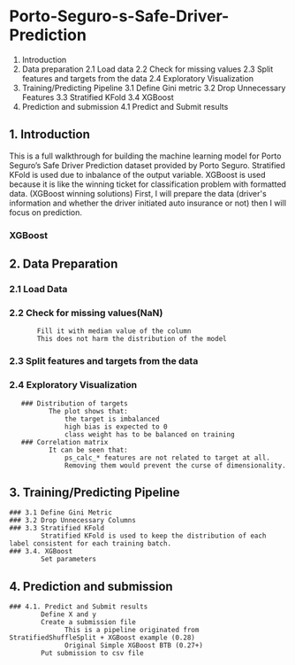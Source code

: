# Porto-Seguro-s-Safe-Driver-Prediction

1. Introduction
2. Data preparation
2.1 Load data
2.2 Check for missing values
2.3 Split features and targets from the data
2.4 Exploratory Visualization
3. Training/Predicting Pipeline
3.1 Define Gini metric
3.2 Drop Unnecessary Features
3.3 Stratified KFold
3.4 XGBoost
4. Prediction and submission
4.1 Predict and Submit results

## 1. Introduction
This is a full walkthrough for building the machine learning model for Porto Seguro’s Safe Driver Prediction dataset provided by Porto Seguro. Stratified KFold is used due to inbalance of the output variable. XGBoost is used because it is like the winning ticket for classification problem with formatted data. (XGBoost winning solutions) First, I will prepare the data (driver's information and whether the driver initiated auto insurance or not) then I will focus on prediction.

  ### XGBoost
  
  
## 2. Data Preparation
   
   ### 2.1 Load Data
   ### 2.2 Check for missing values(NaN)
           Fill it with median value of the column
           This does not harm the distribution of the model
   ### 2.3 Split features and targets from the data
   ### 2.4 Exploratory Visualization
       ### Distribution of targets
              The plot shows that:
                  the target is imbalanced
                  high bias is expected to 0
                  class weight has to be balanced on training
       ### Correlation matrix
              It can be seen that:
                  ps_calc_* features are not related to target at all.
                  Removing them would prevent the curse of dimensionality.
  ## 3. Training/Predicting Pipeline
    ### 3.1 Define Gini Metric
    ### 3.2 Drop Unnecessary Columns
    ### 3.3 Stratified KFold
            Stratified KFold is used to keep the distribution of each label consistent for each training batch.
    ### 3.4. XGBoost
            Set parameters
  ## 4. Prediction and submission
    ### 4.1. Predict and Submit results
            Define X and y
            Create a submission file
                  This is a pipeline originated from StratifiedShuffleSplit + XGBoost example (0.28)
                  Original Simple XGBoost BTB (0.27+)
            Put submission to csv file
